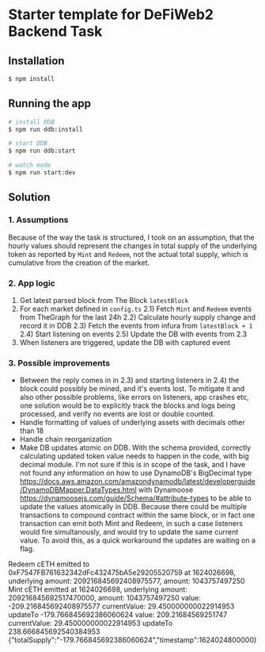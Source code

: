 # Starter template for DeFiWeb2 Backend Task

## Installation

```bash
$ npm install
```

## Running the app

```bash
# install DDB
$ npm run ddb:install

# start DDB
$ npm run ddb:start

# watch mode
$ npm run start:dev
```


## Solution

### 1. Assumptions
Because of the way the task is structured, I took on an assumption, that the hourly values should represent the changes in total supply
of the underlying token as reported by `Mint` and `Redeem`, not the actual total supply, which is cumulative from the creation of the market.

### 2. App logic
1) Get latest parsed block from The Block `latestBlock`
2) For each market defined in `config.ts`
  2.1) Fetch `Mint` and `Redeem` events from TheGraph for the last 24h
  2.2) Calculate hourly supply change and record it in DDB 
  2.3) Fetch the events from infura from `latestBlock + 1` 
  2.4) Start listening on events
  2.5) Update the DB with events from 2.3
3) When listeners are triggered, update the DB with captured event

### 3. Possible improvements
- Between the reply comes in in 2.3) and starting listeners in 2.4) the block could possibly be mined, and it's events lost.
To mitigate it and also other possible problems, like errors on listeners, app crashes etc,
one solution would be to explicitly track the blocks and logs being processed, and verify no events are lost or double counted.
- Handle formatting of values of underlying assets with decimals other than 18
- Handle chain reorganization
- Make DB updates atomic on DDB.
With the schema provided, correctly calculating updated token value needs to happen in the code,
with big decimal module. I'm not sure if this is in scope of the task, and I have not found any information on how to use DynamoDB's BigDecimal type
https://docs.aws.amazon.com/amazondynamodb/latest/developerguide/DynamoDBMapper.DataTypes.html
with Dynamoose https://dynamoosejs.com/guide/Schema/#attribute-types
to be able to update the values atomically in DDB. 
Because there could be multiple transactions to compound contract within the same block,
or in fact one transaction can emit both Mint and Redeem,
in such a case listeners would fire simultanously, and would try to update the same current value.
To avoid this, as a quick workaround the updates are waiting on a flag.

Redeem cETH emitted to 0xF7547FB761632342dFc432475bA5e29205520759 at 1624026698, underlying amount: 209216845692408975577, amount: 1043757497250
Mint cETH emitted at 1624026698, underlying amount: 209216845692517470000, amount: 1043757497250
value:  -209.216845692408975577
currentValue:  29.450000000022914953
updateTo -179.766845692386060624
value:  209.21684569251747
currentValue:  29.450000000022914953
updateTo 238.666845692540384953
{"totalSupply":"-179.766845692386060624","timestamp":1624024800000}

